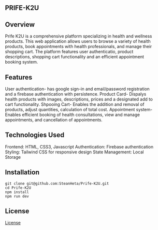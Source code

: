 ## PRIFE-K2U
## Overview
Prife K2U is a comprehensive platform specializing in health and wellness products. This web application allows users to browse a variety of health products, book appointments with health professionals, and manage their shopping cart. The platform features user authenticatio, product descriptions, shopping cart functionality and an efficient appointment booking system.

## Features
User authentication- has google sign-in and email/password registration and a firebase authentication with persistence.
Product Card- Dispalys health products with images, descriptions, prices and a designated add to cart functionality.
Shpooing Cart- Enables the addition and removal of products, adjust quantities, calculation of total cost.
Appointment system- Enables efficient booking of health consultations, view and manage appointments, and cancellation of appointments.

## Technologies Used
Frontend: HTML, CSS3, Javascript
Authentication: Firebase authentication
Styling: Tailwind CSS for responsive design
State Management: Local Storage 

## Installation
```
git clone git@github.com:SteanHeta/Prife-K2U.git
cd Prife-K2U
npm install
npm run dev
```
## License
[License](./License)